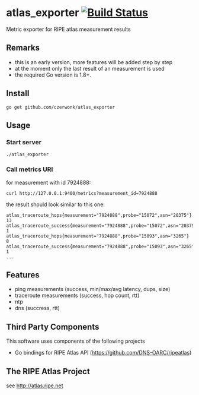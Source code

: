 # atlas_exporter [![Build Status](https://travis-ci.org/czerwonk/atlas_exporter.svg)][travis]
Metric exporter for RIPE atlas measurement results

## Remarks
* this is an early version, more features will be added step by step
* at the moment only the last result of an measurement is used
* the required Go version is 1.8+.

## Install
```
go get github.com/czerwonk/atlas_exporter
```

## Usage
### Start server
```
./atlas_exporter
```

### Call metrics URI
for measurement with id 7924888:
```
curl http://127.0.0.1:9400/metrics?measurement_id=7924888
```
the result should look similar to this one:
```
atlas_traceroute_hops{measurement="7924888",probe="15072",asn="20375"} 13
atlas_traceroute_success{measurement="7924888",probe="15072",asn="20375"} 1
atlas_traceroute_hops{measurement="7924888",probe="15093",asn="3265"} 8
atlas_traceroute_success{measurement="7924888",probe="15093",asn="3265"} 1
...
```

## Features
* ping measurements (success, min/max/avg latency, dups, size)
* traceroute measurements (success, hop count, rtt)
* ntp
* dns (succress, rtt)

## Third Party Components
This software uses components of the following projects
* Go bindings for RIPE Atlas API (https://github.com/DNS-OARC/ripeatlas)

## The RIPE Atlas Project
see http://atlas.ripe.net

[travis]: https://travis-ci.org/czerwonk/atlas_exporter
